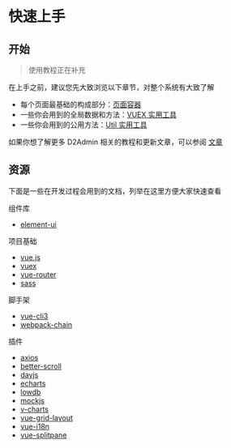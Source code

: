 # 快速上手

## 开始

> 使用教程正在补充

在上手之前，建议您先大致浏览以下章节，对整个系统有大致了解

* 每个页面最基础的构成部分：[页面容器](../components/container.md)
* 一些你会用到的全局数据和方法：[VUEX 实用工具](../plugins/vuex.md)
* 一些你会用到的公用方法：[Util 实用工具](../plugins/util.md)

如果你想了解更多 D2Admin 相关的教程和更新文章，可以参阅 [文章](../article/)

## 资源

下面是一些在开发过程会用到的文档，列举在这里方便大家快速查看

组件库

* [element-ui](http://element.eleme.io/#/zh-CN/component/quickstart)

项目基础

* [vue.js](https://cn.vuejs.org/v2/guide/)
* [vuex](https://vuex.vuejs.org/zh/guide/)
* [vue-router](https://router.vuejs.org/zh/guide/)
* [sass](https://www.sass.hk/guide/)

脚手架

* [vue-cli3](https://github.com/vuejs/vue-docs-zh-cn/tree/master/vue-cli)
* [webpack-chain](https://github.com/mozilla-neutrino/webpack-chain)

插件

* [axios](https://github.com/axios/axios)
* [better-scroll](https://github.com/ustbhuangyi/better-scroll)
* [dayjs](https://github.com/iamkun/dayjs)
* [echarts](http://echarts.baidu.com/index.html)
* [lowdb](https://github.com/typicode/lowdb)
* [mockjs](https://github.com/nuysoft/Mock/wiki)
* [v-charts](https://v-charts.js.org/#/props)
* [vue-grid-layout](https://github.com/jbaysolutions/vue-grid-layout)
* [vue-i18n](https://kazupon.github.io/vue-i18n/guide/started.html)
* [vue-splitpane](https://www.npmjs.com/package/vue-splitpane)